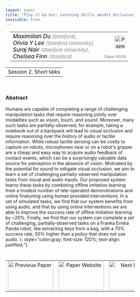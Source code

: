 ```yaml
---
layout: paper
title: "Play it by Ear: Learning Skills amidst Occlusion through Audio-Visual Imitation Learning"
invisible: true
---
```

<head>
<style>
* {
  box-sizing: border-box;
}

#myInput {
  background-position: 10px 10px;
  background-repeat: no-repeat;
  width: 100%;
  font-size: 100%;
  padding: 12px 20px 12px 40px;
  border: 1px solid #ddd;
  margin-bottom: 12px;
}

#myTable, #myTableA {
  border-collapse: collapse;
  width: 100%;
  border: 1px solid #ddd;
  font-size: 100%;
}

#myTable th, #myTable td, #myTableA th, #myTableA td {
  text-align: left;
  padding: 12px;
}

#myTable tr, #myTableA tr {
  border-bottom: 1px solid #ddd;
}

#myTable tr.header, #myTable tr:hover, #myTableA tr.header, #myTableA tr:hover {
  background-color: #f1f1f1;
}


#eventcounter1 a {
    font-size: 12px;
    color: #ffffff;
    display: block;
}

#eventcounter1 a:hover {
    text-decoration: none;
}

#eventcounter2 a {
    font-size: 12px;
    color: #ffffff;
    display: block;
}

#eventcounter2 a:hover {
    text-decoration: none;
}

</style>
</head>

<table width = "95%" style="padding-left: 15px; margin-left: auto; margin-right: 10px;">
<tr><td style = "vertical-align: top; padding-right: 25px;" rowspan="2">
<span style="color:black; font-size: 110%;"><i>
Maximilian Du <span style="color:gray; font-size: 85%">(Stanford)</span><span style="color:gray; font-size: 100%">,</span><br>
Olivia Y Lee <span style="color:gray; font-size: 85%">(Stanford University)</span><span style="color:gray; font-size: 100%">,</span><br>
Suraj Nair <span style="color:gray; font-size: 85%">(Stanford University)</span><span style="color:gray; font-size: 100%">,</span><br>
Chelsea Finn <span style="color:gray; font-size: 85%">(Stanford)</span>
</i></span>
</td>

<td style="text-align: right;"><a href="http://www.roboticsproceedings.org/rss18/p009.pdf"><img src="{{ site.baseurl }}/images/paper_link.png" alt="Paper Website" width = "33"  height = "40"/></a><br></td>
</tr>
<tr>
<td style="color:#777789; text-align:right; font-size: 75%; margin-right:10px;">Paper&nbsp;#009</td>
</tr>
</table>

<table width="80%" style="margin-top: 20px; margin-left: auto; margin-right: auto;">
  <tr>
    <td style="text-align:center;">Session 2. Short talks</td>
  </tr>
</table>
<br>


### Abstract
Humans are capable of completing a range of challenging manipulation tasks that require reasoning jointly over modalities such as vision, touch, and sound. Moreover, many such tasks are partially-observed; for example, taking a notebook out of a backpack will lead to visual occlusion and require reasoning over the history of audio or tactile information. While robust tactile sensing can be costly to capture on robots, microphones near or on a robot's gripper are a cheap and easy way to acquire audio feedback of contact events, which can be a surprisingly valuable data source for perception in the absence of vision. Motivated by the potential for sound to mitigate visual occlusion, we aim to learn a set of challenging partially-observed manipulation tasks from visual and audio inputs. Our proposed system learns these tasks by combining offline imitation learning from a modest number of tele-operated demonstrations and online finetuning using human provided interventions. In a set of simulated tasks, we find that our system benefits from using audio, and that by using online interventions we are able to improve the success rate of offline imitation learning by ~20%. Finally, we find that our system can complete a set of challenging, partially-observed tasks on a Franka Emika Panda robot, like extracting keys from a bag, with a 70% success rate, 50% higher than a policy that does not use audio. 
{: style="color:gray; font-size: 120%; text-align: justified;"}


<table width="100%" style="margin-top:40px;">
<tr>
    <td style="width: 30%; text-align: center;"><a href="{{ site.baseurl }}/program/papers/008/">
<img src="{{ site.baseurl }}/images/previous_paper_icon.png"
       alt="Previous Paper" width = "142"  height = "90"/> 
</a> </td>
<td style="text-align: center;"><a href="{{ site.baseurl }}/program/papers">
<img src="{{ site.baseurl }}/images/overview_icon.png"
       alt="Paper Website" width = "142"  height = "90"/> 
</a> </td>
    <td style="width: 30%; text-align: center;"><a href="{{ site.baseurl }}/program/papers/010/">
    <img src="{{ site.baseurl }}/images/next_paper_icon.png"
        alt="Next Paper" width = "142"  height = "90"/>
    </a></td>
</tr>
</table>
